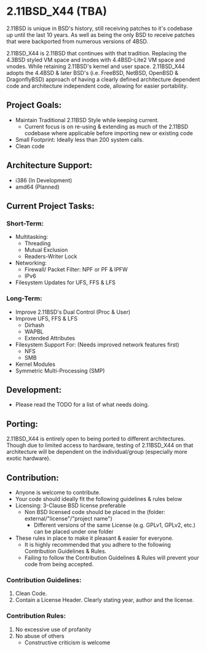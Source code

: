# 2.11BSD_X44 (TBA)
2.11BSD is unique in BSD's history, still receiving patches to it's codebase up until the last 10 years. As well as being the only BSD to receive patches that were backported from numerous versions of 4BSD.

2.11BSD_X44 is 2.11BSD that continues with that tradition. Replacing the 4.3BSD styled VM space and inodes with 4.4BSD-Lite2 VM space and vnodes. While retaining 2.11BSD's kernel and user space. 2.11BSD_X44 adopts the 4.4BSD & later BSD's (i.e. FreeBSD, NetBSD, OpenBSD & DragonflyBSD) approach of having a clearly defined architecture dependent code and architecture independent code, allowing for easier portability.

## Project Goals:
- Maintain Traditional 2.11BSD Style while keeping current.
  - Current focus is on re-using & extending as much of the 2.11BSD codebase where applicable before importing new or existing code
- Small Footprint: Ideally less than 200 system calls.
- Clean code

## Architecture Support:
- i386 (In Development)
- amd64 (Planned)

## Current Project Tasks:
### Short-Term:
- Multitasking:
    - Threading
    - Mutual Exclusion
    - Readers-Writer Lock
- Networking:
    - Firewall/ Packet Filter: NPF or PF & IPFW
    - IPv6
- Filesystem Updates for UFS, FFS & LFS

### Long-Term:
- Improve 2.11BSD's Dual Control (Proc & User)
- Improve UFS, FFS & LFS
    - Dirhash
    - WAPBL
    - Extended Attributes
- Filesystem Support For: (Needs improved network features first)
  - NFS
  - SMB
- Kernel Modules
- Symmetric Multi-Processing (SMP)

## Development:
- Please read the TODO for a list of what needs doing.

## Porting:
2.11BSD_X44 is entirely open to being ported to different architectures.
Though due to limited access to hardware, testing of 2.11BSD_X44 on that architecture will be dependent on the individual/group (especially more exotic hardware).

## Contribution:
- Anyone is welcome to contribute.
- Your code should ideally fit the following guidelines & rules below
- Licensing: 3-Clause BSD license preferable
  - Non BSD licensed code should be placed in the (folder: external/"license"/"project name")
    - Different versions of the same License (e.g. GPLv1, GPLv2, etc.) can be placed under one folder
- These rules in place to make it pleasant & easier for everyone.
	- It is highly recommended that you adhere to the following Contribution Guidelines & Rules.
	- Failing to follow the Contribution Guidelines & Rules will prevent your code from being accepted.

### Contribution Guidelines:
1. Clean Code.
2. Contain a License Header. Clearly stating year, author and the license.

### Contribution Rules:
1. No excessive use of profanity
2. No abuse of others
	- Constructive criticism is welcome
